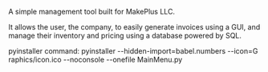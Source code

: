 A simple management tool built for MakePlus LLC.

It allows the user, the company, to easily generate invoices using a GUI, and manage their inventory and pricing using a database powered by SQL.

pyinstaller command:
pyinstaller --hidden-import=babel.numbers --icon=G
raphics/icon.ico --noconsole --onefile MainMenu.py

